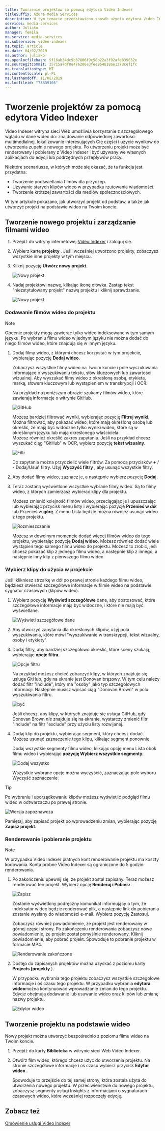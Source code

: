 ```yaml
---
title: Tworzenie projektów za pomocą edytora Video Indexer
titleSuffix: Azure Media Services
description: W tym temacie przedstawiono sposób użycia edytora Video Indexer do tworzenia projektów.
services: media-services
author: Juliako
manager: femila
ms.service: media-services
ms.subservice: video-indexer
ms.topic: article
ms.date: 04/02/2019
ms.author: juliako
ms.openlocfilehash: 9f16ab34dc9b37806f9c58b22a3f02afe839632e
ms.sourcegitcommit: 35715a7df8e476286e3fee954818ae1278cef1fc
ms.translationtype: MT
ms.contentlocale: pl-PL
ms.lasthandoff: 11/08/2019
ms.locfileid: "73839166"
---
```

# <a name="use-the-video-indexer-editor-to-create-projects"></a>Tworzenie projektów za pomocą edytora Video Indexer

Video Indexer witryna sieci Web umożliwia korzystanie z szczegółowego wglądu w dane wideo do: znajdowanie odpowiedniej zawartości multimedialnej, lokalizowanie interesujących Cię części i użycie wyników do utworzenia zupełnie nowego projektu. Po utworzeniu projekt może być renderowany i pobierany z Video Indexer i być używany we własnych aplikacjach do edycji lub podrzędnych przepływów pracy.

Niektóre scenariusze, w których może się okazać, że ta funkcja jest przydatna: 

* Tworzenie podświetlania filmów dla przyczep.
* Używanie starych klipów wideo w przypadku rzutowania wiadomości.
* Tworzenie krótszej zawartości dla mediów społecznościowych.

W tym artykule pokazano, jak utworzyć projekt od podstaw, a także jak utworzyć projekt na podstawie wideo na Twoim koncie.

## <a name="create-new-project-and-manage-videos"></a>Tworzenie nowego projektu i zarządzanie filmami wideo

1. Przejdź do witryny internetowej [Video Indexer](https://www.videoindexer.ai/) i zaloguj się.
1. Wybierz kartę **projekty** . Jeśli wcześniej utworzono projekty, zobaczysz wszystkie inne projekty w tym miejscu.
1. Kliknij pozycję **Utwórz nowy projekt**.  

    ![Nowy projekt](./media/video-indexer-view-edit/new-project.png)
1. Nadaj projektowi nazwę, klikając ikonę ołówka. Zastąp tekst "niezatytułowany projekt" nazwą projektu i kliknij sprawdzanie.

    ![Nowy projekt](./media/video-indexer-view-edit/new-project3.png)
    
### <a name="add-videos-to-the-project"></a>Dodawanie filmów wideo do projektu

> [!NOTE]
> Obecnie projekty mogą zawierać tylko wideo indeksowane w tym samym języku. Po wybraniu filmu wideo w jednym języku nie można dodać do niego filmów wideo, które znajdują się w innym języku.

1. Dodaj filmy wideo, z którymi chcesz korzystać w tym projekcie, wybierając pozycję **Dodaj wideo**.

    Zobaczysz wszystkie filmy wideo na Twoim koncie i pole wyszukiwania informujące o wyszukiwaniu tekstu, słów kluczowych lub zawartości wizualnej. Aby wyszukać filmy wideo z określoną osobą, etykietą, marką, słowem kluczowym lub wystąpieniem w transkrypcji i OCR.
    
    Na przykład na poniższym obrazie szukamy filmów wideo, które zawierają informacje o witrynie GitHub.
    
    ![GitHub](./media/video-indexer-view-edit/github.png)

    Możesz bardziej filtrować wyniki, wybierając pozycję **Filtruj wyniki**. Można filtrować, aby pokazać wideo, które mają określoną osobę lub określić, że mają być widoczne tylko wyniki wideo, które są w określonym języku lub mają określonego właściciela. <br/> Możesz również określić zakres zapytania. Jeśli na przykład chcesz wyszukać ciąg "GitHub" w OCR, wybierz pozycję **tekst wizualny**.

    ![Filtr](./media/video-indexer-view-edit/visual-text.png)

    Do zapytania można przydzielić wiele filtrów. Za pomocą przycisków **+** / **-** Dodaj/Usuń filtry. Użyj **Wyczyść filtry** , aby usunąć wszystkie filtry.
1. Aby dodać filmy wideo, zaznacz je, a następnie wybierz pozycję **Dodaj**.
1. Teraz zostaną wyświetlone wszystkie wybrane filmy wideo. Są to filmy wideo, z których zamierzasz wybierać klipy dla projektu.

    Możesz zmienić kolejność filmów wideo, przeciągając je i upuszczając lub wybierając przycisk menu listy i wybierając pozycję **Przenieś w dół** lub Przenieś w **górę**. Z menu Lista będzie można również usunąć wideo z tego projektu. 

    ![Rozmieszczanie](./media/video-indexer-view-edit/rearrange.png)
    
    Możesz w dowolnym momencie dodać więcej filmów wideo do tego projektu, wybierając pozycję **Dodaj wideo**. Możesz również dodać wiele wystąpień tego samego filmu wideo do projektu. Możesz to zrobić, jeśli chcesz pokazać klip z jednego filmu wideo, a następnie klip z innego, a następnie inny klip z pierwszego filmu wideo. 

### <a name="select-clips-to-use-in-your-project"></a>Wybierz klipy do użycia w projekcie

Jeśli klikniesz strzałkę w dół po prawej stronie każdego filmu wideo, będziesz otwierać szczegółowe informacje w filmie wideo na podstawie sygnatur czasowych (klipów wideo). 

1. Wybierz pozycję **Wyświetl szczegółowe** dane, aby dostosować, które szczegółowe informacje mają być widoczne, i które nie mają być wyświetlane. 

    ![Wyświetl szczegółowe dane](./media/video-indexer-view-edit/insights.png)
1. Aby utworzyć zapytania dla określonych klipów, użyj pola wyszukiwania, które mówi "wyszukiwanie w transkrypcji, tekst wizualny, osoby i etykiety".
1. Dodaj filtry, aby bardziej szczegółowo określić, które sceny szukają, wybierając **opcje filtra**.

    ![Opcje filtru](./media/video-indexer-view-edit/filter-options.png)

    Na przykład możesz chcieć zobaczyć klipy, w których znajduje się usługa GitHub, gdy na ekranie jest Donovan brązowy. W tym celu należy dodać filtr "include", który ma "osoby" jako typ szczegółowych informacji. Następnie musisz wpisać ciąg "Donovan Brown" w polu wyszukiwania filtru.
    
    ![być](./media/video-indexer-view-edit/include.png)
    
    Jeśli chcesz, aby klipy, w których znajduje się usługa GitHub, gdy Donovan Brown _nie_ znajduje się na ekranie, wystarczy zmienić filtr "include" na filtr "exclude" przy użyciu listy rozwijanej. 

1. Dodaj klip do projektu, wybierając segment, który chcesz dodać. Możesz usunąć zaznaczenie tego klipu, klikając segment ponownie.
    
    Dodaj wszystkie segmenty filmu wideo, klikając opcję menu Lista obok filmu wideo i wybierając **pozycję Wybierz wszystkie segmenty**. 

    ![Dodaj wszystko](./media/video-indexer-view-edit/add-all.png)

    Wszystkie wybrane opcje można wyczyścić, zaznaczając pole wyboru Wyczyść zaznaczenie.

> [!TIP]
> Po wybraniu i uporządkowaniu klipów możesz wyświetlić podgląd filmu wideo w odtwarzaczu po prawej stronie. 

![Wersja zapoznawcza](./media/video-indexer-view-edit/preview.png)

Pamiętaj, aby zapisać projekt po wprowadzeniu zmian, wybierając pozycję **Zapisz projekt**. 

### <a name="render-and-download-the-project"></a>Renderowanie i pobieranie projektu

> [!NOTE]
> W przypadku Video Indexer płatnych kont renderowanie projektu ma koszty kodowania. Konta próbne Video Indexer są ograniczone do 5 godzin renderowania.

1. Po zakończeniu upewnij się, że projekt został zapisany. Teraz możesz renderować ten projekt. Wybierz opcję **Renderuj i Pobierz**. 

    ![Zapisz](./media/video-indexer-view-edit/save.png)

    Zostanie wyświetlony podręczny komunikat informujący o tym, że indeksator wideo będzie renderować plik, a następnie link do pobierania zostanie wysłany do wiadomości e-mail. Wybierz pozycję Zastosuj. 
    
    Zobaczysz również powiadomienie, że projekt jest renderowany w górnej części strony. Po zakończeniu renderowania zobaczysz nowe powiadomienie, że projekt został pomyślnie renderowany. Kliknij powiadomienie, aby pobrać projekt. Spowoduje to pobranie projektu w formacie MP4.

    ![Renderowanie zakończone](./media/video-indexer-view-edit/rendering-done.png)

1. Dostęp do zapisanych projektów można uzyskać z poziomu karty **Projects (projekty** ). 

    W przypadku wybrania tego projektu zobaczysz wszystkie szczegółowe informacje i oś czasu tego projektu. W przypadku wybrania **edytora wideo**można kontynuować wprowadzanie zmian do tego projektu. Edycje obejmują dodawanie lub usuwanie wideo oraz klipów lub zmianę nazwy projektu.

    ![Edytor wideo](./media/video-indexer-view-edit/video-editor.png)
     
## <a name="create-a-project-from-your-video"></a>Tworzenie projektu na podstawie wideo

Nowy projekt można utworzyć bezpośrednio z poziomu filmu wideo na Twoim koncie. 

1. Przejdź do karty **Biblioteka** w witrynie sieci Web Video Indexer.
1. Otwórz film wideo, którego chcesz użyć do utworzenia projektu. Na stronie szczegółowe informacje i oś czasu wybierz przycisk **Edytor wideo** .

    Spowoduje to przejście do tej samej strony, która została użyta do utworzenia nowego projektu. W przeciwieństwie do nowego projektu, zobaczysz segmenty usługi Insights z informacjami o sygnaturach czasowych wideo, które wcześniej rozpoczęły edycję.

## <a name="see-also"></a>Zobacz też

[Omówienie usługi Video Indexer](video-indexer-overview.md)

